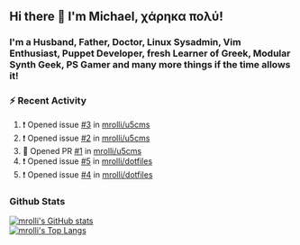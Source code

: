 ## Hi there 👋 I'm Michael, χάρηκα πολύ!

<!--
**mrolli/mrolli** is a ✨ _special_ ✨ repository because its `README.md` (this file) appears on your GitHub profile.

Here are some ideas to get you started:

- 🔭 I’m currently working on ...
- 🌱 I’m currently learning ...
- 👯 I’m looking to collaborate on ...
- 🤔 I’m looking for help with ...
- 💬 Ask me about ...
- 📫 How to reach me: ...
- 😄 Pronouns: ...
- ⚡ Fun fact: ...
-->

### I'm a Husband, Father, Doctor, Linux Sysadmin, Vim Enthusiast, Puppet Developer, fresh Learner of Greek, Modular Synth Geek, PS Gamer and many more things if the time allows it!

### :zap: Recent Activity

<!--START_SECTION:activity-->
1. ❗️ Opened issue [#3](https://github.com/mrolli/u5cms/issues/3) in [mrolli/u5cms](https://github.com/mrolli/u5cms)
2. ❗️ Opened issue [#2](https://github.com/mrolli/u5cms/issues/2) in [mrolli/u5cms](https://github.com/mrolli/u5cms)
3. 💪 Opened PR [#1](https://github.com/mrolli/u5cms/pull/1) in [mrolli/u5cms](https://github.com/mrolli/u5cms)
4. ❗️ Opened issue [#5](https://github.com/mrolli/dotfiles/issues/5) in [mrolli/dotfiles](https://github.com/mrolli/dotfiles)
5. ❗️ Opened issue [#4](https://github.com/mrolli/dotfiles/issues/4) in [mrolli/dotfiles](https://github.com/mrolli/dotfiles)
<!--END_SECTION:activity-->

### Github Stats
[![mrolli's GitHub stats](https://github-readme-stats.vercel.app/api?username=mrolli&count_private=true&show_icons=true&theme=onedark)](https://github.com/anuraghazra/github-readme-stats)  
[![mrolli's Top Langs](https://github-readme-stats.vercel.app/api/top-langs/?username=mrolli&count_private=true&theme=onedark&hide=c%2B%2B,c,html,cmake,makefile&layout=compact)](https://github.com/anuraghazra/github-readme-stats)
